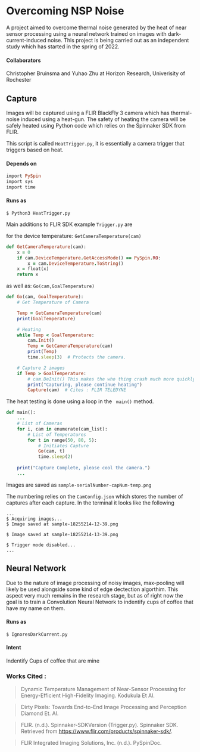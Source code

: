 # Overcoming NSP Noise
A project aimed to overcome thermal noise generated by the heat of near sensor processing using a neural network trained on images with dark-current-induced noise.
This project is being carried out as an independent study which has started in the spring of 2022. 

#### Collaborators
Christopher Bruinsma and Yuhao Zhu at Horizon Research, Univerisity of Rochester

## Capture
Images will be captured using a FLIR BlackFly 3 camera which has thermal-noise induced using a heat-gun. 
The safety of heating the camera will be safely heated using Python code which relies on the Spinnaker SDK from FLIR.

This script is called ```HeatTrigger.py```, it is essentially a camera trigger that triggers based on heat. 

#### Depends on

```ruby
import PySpin
import sys
import time
```

#### Runs as 
```$ Python3 HeatTrigger.py```

Main additions to FLIR SDK example ```Trigger.py``` are

for the device temperature: ```GetCameraTemperature(cam)```

```ruby
def GetCameraTemperature(cam):
    x = 0
    if cam.DeviceTemperature.GetAccessMode() == PySpin.RO:
        x = cam.DeviceTemperature.ToString()
    x = float(x)
    return x
```
as well as:  ```Go(cam,GoalTemperature)```

```ruby
def Go(cam, GoalTemperature):
    # Get Temperature of Camera

    Temp = GetCameraTemperature(cam)
    print(GoalTemperature)

    # Heating
    while Temp < GoalTemperature:
        cam.Init()
        Temp = GetCameraTemperature(cam)
        print(Temp)
        time.sleep(3)  # Protects the camera.

    # Capture 2 images
    if Temp > GoalTemperature:
        # cam.DeInit() This makes the who thing crash much more quickly
        print("Capturing, please continue heating")
        Capture(cam)  # Cites : FLIR TELEDYNE
```

The heat testing is done using a loop in the ``` main()``` method. 

```ruby
def main():
    ...
    # List of Cameras
    for i, cam in enumerate(cam_list):
        # List of Temperatures
        for t in range(50, 80, 5):
            # Initiates Capture
            Go(cam, t)
            time.sleep(2)
    
    print("Capture Complete, please cool the camera.")
    ... 
```
Images are saved as  ```sample-serialNumber-capNum-temp.png```

The numbering relies on the ```CamConfig.json``` which stores the number of captures after each capture. 
In the terminal it looks like the following 
```
...
$ Acquiring images...
$ Image saved at sample-18255214-12-39.png

$ Image saved at sample-18255214-13-39.png

$ Trigger mode disabled...
...
```



## Neural Network
Due to the nature of image processing of noisy images, max-pooling will likely be used alongside some kind of edge dectection algorthim. This aspect very much remains in the research stage, but as of right now the goal is to train a Convolution Neural Network to indentify cups of coffee that have my name on them. 

#### Runs as
```$ IgnoresDarkCurrent.py``` 

#### Intent 
Indentify Cups of coffee that are mine




### Works Cited :
> Dynamic Temperature Management of Near-Sensor Processing for Energy-Efficient High-Fidelity 
    Imaging. Kodukula Et Al.

> Dirty Pixels: Towards End-to-End Image Processing and Perception Diamond Et. Al.

> FLIR. (n.d.). Spinnaker-SDKVersion (Trigger.py). Spinnaker SDK. Retrieved from https://www.flir.com/products/spinnaker-sdk/. 

> FLIR Integrated Imaging Solutions, Inc. (n.d.). PySpinDoc. 
